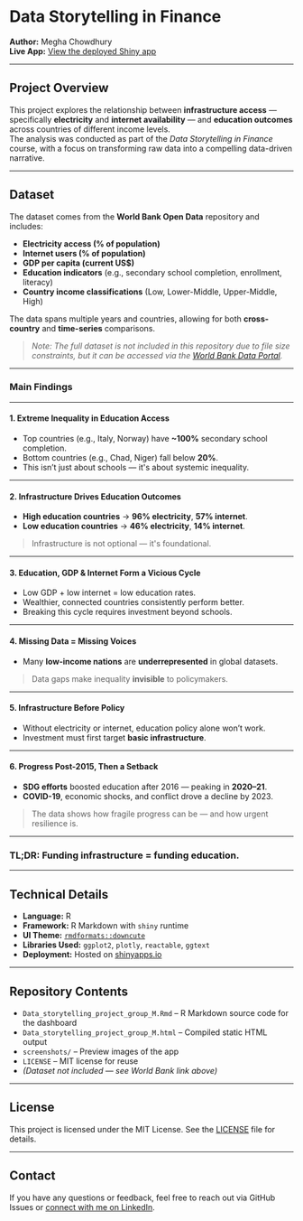 # Data Storytelling in Finance

**Author:** Megha Chowdhury  
**Live App:** [View the deployed Shiny app](https://meghachowdhury.shinyapps.io/Data_storytelling_project_group_M/)

---

##  Project Overview

This project explores the relationship between **infrastructure access** — specifically **electricity** and **internet availability** — and **education outcomes** across countries of different income levels.  
The analysis was conducted as part of the *Data Storytelling in Finance* course, with a focus on transforming raw data into a compelling data-driven narrative.

---

##  Dataset

The dataset comes from the **World Bank Open Data** repository and includes:

- **Electricity access (% of population)**
- **Internet users (% of population)**
- **GDP per capita (current US$)**
- **Education indicators** (e.g., secondary school completion, enrollment, literacy)
- **Country income classifications** (Low, Lower-Middle, Upper-Middle, High)

The data spans multiple years and countries, allowing for both **cross-country** and **time-series** comparisons.

> *Note: The full dataset is not included in this repository due to file size constraints, but it can be accessed via the [World Bank Data Portal](https://data.worldbank.org/).*

---

###  Main Findings

---

#### 1.  Extreme Inequality in Education Access

- Top countries (e.g., Italy, Norway) have **~100%** secondary school completion.  
- Bottom countries (e.g., Chad, Niger) fall below **20%**.  
- This isn’t just about schools — it's about systemic inequality.

---

#### 2.  Infrastructure Drives Education Outcomes

- **High education countries** → **96% electricity**, **57% internet**.  
- **Low education countries** → **46% electricity**, **14% internet**.  
> Infrastructure is not optional — it's foundational.

---

#### 3.  Education, GDP & Internet Form a Vicious Cycle

- Low GDP + low internet = low education rates.  
- Wealthier, connected countries consistently perform better.  
- Breaking this cycle requires investment beyond schools.

---

#### 4.  Missing Data = Missing Voices

- Many **low-income nations** are **underrepresented** in global datasets.  
> Data gaps make inequality **invisible** to policymakers.

---

#### 5.  Infrastructure Before Policy

- Without electricity or internet, education policy alone won’t work.  
- Investment must first target **basic infrastructure**.

---

#### 6.  Progress Post-2015, Then a Setback

- **SDG efforts** boosted education after 2016 — peaking in **2020–21**.  
- **COVID-19**, economic shocks, and conflict drove a decline by 2023.  
> The data shows how fragile progress can be — and how urgent resilience is.

---

###  TL;DR: Funding infrastructure = funding education.


---

##  Technical Details

- **Language:** R  
- **Framework:** R Markdown with `shiny` runtime  
- **UI Theme:** [`rmdformats::downcute`](https://github.com/juba/rmdformats)  
- **Libraries Used:** `ggplot2`, `plotly`, `reactable`, `ggtext`  
- **Deployment:** Hosted on [shinyapps.io](https://www.shinyapps.io/)

---

##  Repository Contents

- `Data_storytelling_project_group_M.Rmd` – R Markdown source code for the dashboard  
- `Data_storytelling_project_group_M.html` – Compiled static HTML output  
- `screenshots/` – Preview images of the app  
- `LICENSE` – MIT license for reuse  
- *(Dataset not included — see World Bank link above)*

---

##  License

This project is licensed under the MIT License. See the [LICENSE](LICENSE) file for details.

---

##  Contact

If you have any questions or feedback, feel free to reach out via GitHub Issues or [connect with me on LinkedIn](www.linkedin.com/in/meghachowdhury).
